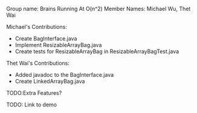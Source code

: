 Group name: Brains Running At O(n^2)
Member Names: Michael Wu, Thet Wai

Michael's Contributions:
- Create BagInterface.java
- Implement ResizableArrayBag.java
- Create tests for ResizableArrayBag in ResizableArrayBagTest.java

Thet Wai's Contributions:
- Added javadoc to the BagInterface.java
- Create LinkedArrayBag.java

TODO:Extra Features?

TODO: Link to demo
